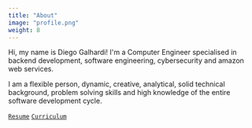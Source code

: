 ```yaml
---
title: "About"
image: "profile.png"
weight: 8
---
```


Hi, my name is Diego Galhardi! I'm a Computer Engineer specialised in backend development, software engineering, cybersecurity and amazon web services.

I am a flexible person, dynamic, creative, analytical, solid technical background, problem solving skills and high knowledge of the entire software development cycle.

[`Resume`](https://drive.google.com/file/d/1fU5dH0vZ_eoDVjUxNj0Jk6pLk6-A2_Yb/view?usp=drive_link) [`Curriculum`](https://drive.google.com/file/d/1fU5dH0vZ_eoDVjUxNj0Jk6pLk6-A2_Yb/view?usp=drive_link)